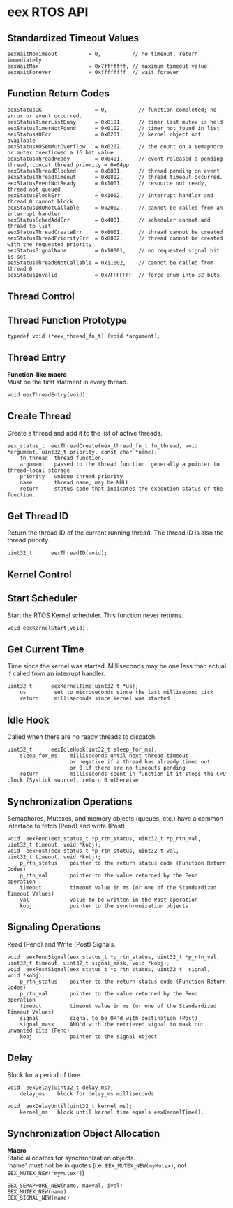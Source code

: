 
eex RTOS API
============

## Standardized Timeout Values

    eexWaitNoTimeout          = 0,          // no timeout, return immediately
    eexWaitMax                = 0x7fffffff, // maximum timeout value
    eexWaitForever            = 0xffffffff  // wait forever



## Function Return Codes

    eexStatusOK                 = 0,          // function completed; no error or event occurred.
    eexStatusTimerListBusy      = 0x0101,     // timer list mutex is held
    eexStatusTimerNotFound      = 0x0102,     // timer not found in list
    eexStatusKOErr              = 0x0201,     // kernel object not available
    eexStatusKOSemMutOverflow   = 0x0202,     // the count on a semaphore or mutex overflowed a 16 bit value
    eexStatusThreadReady        = 0x0401,     // event released a pending thread, concat thread priority = 0x04pp
    eexStatusThreadBlocked      = 0x0801,     // thread pending on event
    eexStatusThreadTimeout      = 0x0802,     // thread timeout occurred.
    eexStatusEventNotReady      = 0x1001,     // resource not ready, thread not queued
    eexStatusBlockErr           = 0x1002,     // interrupt handler and thread 0 cannot block
    eexStatusIRQNotCallable     = 0x2002,     // cannot be called from an interrupt handler
    eexStatusSchedAddErr        = 0x4001,     // scheduler cannot add thread to list
    eexStatusThreadCreateErr    = 0x8001,     // thread cannot be created
    eexStatusThreadPriorityErr  = 0x8002,     // thread cannot be created with the requested priority
    eexStatusSignalNone         = 0x10001,    // no requested signal bit is set
    eexStatusThread0NotCallable = 0x11002,    // cannot be called from thread 0
    eexStatusInvalid            = 0x7FFFFFFF  // force enum into 32 bits


## Thread Control
## Thread Function Prototype
    typedef void (*eex_thread_fn_t) (void *argument);

## Thread Entry  
**Function-like macro**  
Must be the first statment in every thread.
  
    void eexThreadEntry(void);

## Create Thread
Create a thread and add it to the list of active threads.  
  
    eex_status_t  eexThreadCreate(eex_thread_fn_t fn_thread, void *argument, uint32_t priority, const char *name); 
        fn_thread  thread function.
        argument   passed to the thread function, generally a pointer to thread-local storage
        priority   unique thread priority
        name       thread name, may be NULL
        return     status code that indicates the execution status of the function.


## Get Thread ID  
Return the thread ID of the current running thread. The thread ID is also the thread priority.  
  
    uint32_t      eexThreadID(void);




## Kernel Control
## Start Scheduler
Start the RTOS Kernel scheduler. This function never returns.  
  
    void eexKernelStart(void);

## Get Current Time
Time since the kernel was started. Milliseconds may be one less than actual if called from an interrupt handler.  
  
    uint32_t      eexKernelTime(uint32_t *us);
        us         set to microseconds since the last millisecond tick
        return     milliseconds since kernel was started




## Idle Hook
Called when there are no ready threads to dispatch.  
  
    uint32_t      eexIdleHook(int32_t sleep_for_ms);
        sleep_for_ms    milliseconds until next thread timeout
                        or negative if a thread has already timed out
                        or 0 if there are no timeouts pending
        return          milliseconds spent in function if it stops the CPU clock (Systick source), return 0 otherwise


## Synchronization Operations
Semaphores, Mutexes, and memory objects (queues, etc.) have a common interface to fetch (Pend) and write (Post).  

    void  eexPend(eex_status_t *p_rtn_status, uint32_t *p_rtn_val, uint32_t timeout, void *kobj);
    void  eexPost(eex_status_t *p_rtn_status, uint32_t val,        uint32_t timeout, void *kobj);
        p_rtn_status    pointer to the return status code (Function Return Codes)
        p_rtn_val       pointer to the value returned by the Pend operation
        timeout         timeout value in ms (or one of the Standardized Timeout Values)
        val             value to be written in the Post operation
        kobj            pointer to the synchronization objects

## Signaling Operations
Read (Pend) and Write (Post) Signals. 

    void  eexPendSignal(eex_status_t *p_rtn_status, uint32_t *p_rtn_val, uint32_t timeout, uint32_t signal_mask, void *kobj);
    void  eexPostSignal(eex_status_t *p_rtn_status, uint32_t  signal,    void *kobj);
        p_rtn_status    pointer to the return status code (Function Return Codes)
        p_rtn_val       pointer to the value returned by the Pend operation
        timeout         timeout value in ms (or one of the Standardized Timeout Values)
        signal          signal to be OR'd with destination (Post)
        signal_mask     AND'd with the retrieved signal to mask out unwanted bits (Pend)
        kobj            pointer to the signal object

## Delay
Block for a period of time.  
  
    void  eexDelay(uint32_t delay_ms);
        delay_ms    block for delay_ms milliseconds
    
    void  eexDelayUntil(uint32_t kernel_ms);
        kernel_ms   block until kernel time equals eexKernelTime().

## Synchronization Object Allocation  
**Macro**  
Static allocators for synchronization objects.  
'name' must not be in quotes (i.e. `EEX_MUTEX_NEW(myMutex)`, not `EEX_MUTEX_NEW("myMutex")`)
  
    EEX_SEMAPHORE_NEW(name, maxval, ival)
    EEX_MUTEX_NEW(name)
    EEX_SIGNAL_NEW(name)



